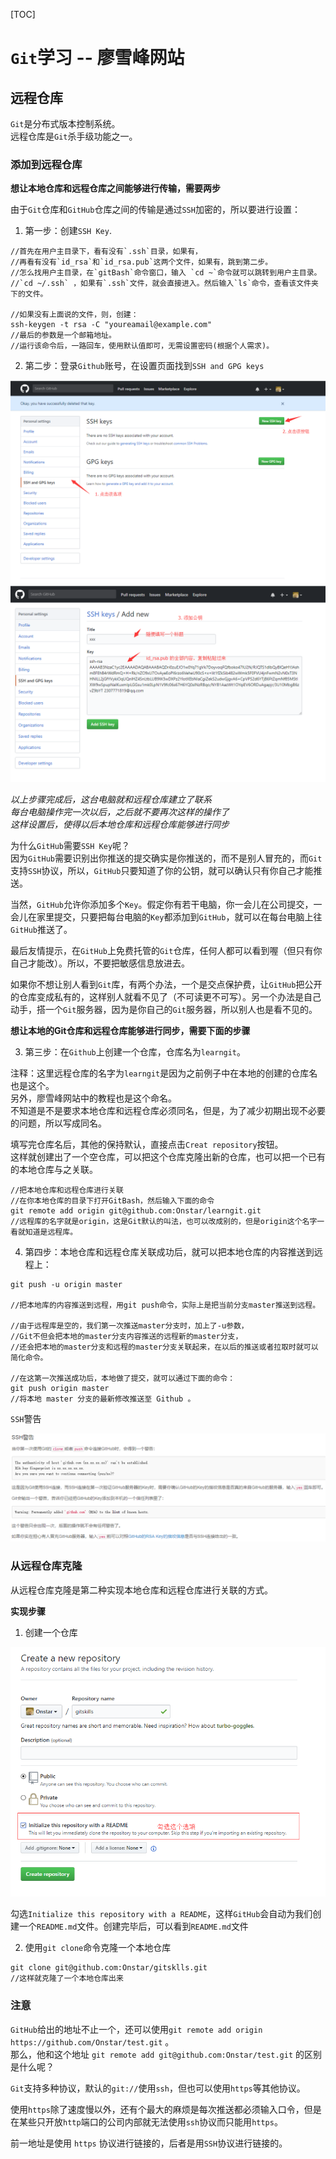 [TOC]

# `Git`学习 -- 廖雪峰网站

## 远程仓库

`Git`是分布式版本控制系统。  
远程仓库是`Git`杀手级功能之一。  

### 添加到远程仓库

**想让本地仓库和远程仓库之间能够进行传输，需要两步**

由于`Git`仓库和`GitHub`仓库之间的传输是通过`SSH`加密的，所以要进行设置： 

1. 第一步：创建`SSH Key`.  

```
//首先在用户主目录下，看有没有`.ssh`目录，如果有，  
//再看有没有`id_rsa`和`id_rsa.pub`这两个文件，如果有，跳到第二步。  
//怎么找用户主目录，在`gitBash`命令窗口，输入 `cd ~`命令就可以跳转到用户主目录。  
//`cd ~/.ssh` ，如果有`.ssh`文件，就会直接进入。然后输入`ls`命令，查看该文件夹下的文件。  

//如果没有上面说的文件，则，创建： 
ssh-keygen -t rsa -C "youreamail@example.com"
//最后的参数是一个邮箱地址。
//运行该命令后，一路回车，使用默认值即可，无需设置密码(根据个人需求)。
```

2. 第二步：登录`Github`账号，在设置页面找到`SSH and GPG keys`  

![`Github`配置`SSH Key(一)`](https://raw.githubusercontent.com/Onstar/Images/master/Git/Github配置SSH(一).png)
![`Github`配置`SSH Key(二)`](https://raw.githubusercontent.com/Onstar/Images/master/Git/Github配置SSH(二).png)

*以上步骤完成后，这台电脑就和远程仓库建立了联系*  
*每台电脑操作完一次以后，之后就不要再次这样的操作了*  
*这样设置后，使得以后本地仓库和远程仓库能够进行同步*

为什么`GitHub`需要`SSH Key`呢？  
因为`GitHub`需要识别出你推送的提交确实是你推送的，而不是别人冒充的，而`Git`支持`SSH`协议，所以，`GitHub`只要知道了你的公钥，就可以确认只有你自己才能推送。  

当然，`GitHub`允许你添加多个`Key`。假定你有若干电脑，你一会儿在公司提交，一会儿在家里提交，只要把每台电脑的`Key`都添加到`GitHub`，就可以在每台电脑上往`GitHub`推送了。  

最后友情提示，在`GitHub`上免费托管的`Git`仓库，任何人都可以看到喔（但只有你自己才能改）。所以，不要把敏感信息放进去。  

如果你不想让别人看到`Git`库，有两个办法，一个是交点保护费，让`GitHub`把公开的仓库变成私有的，这样别人就看不见了（不可读更不可写）。另一个办法是自己动手，搭一个`Git`服务器，因为是你自己的`Git`服务器，所以别人也是看不见的。  

**想让本地的Git仓库和远程仓库能够进行同步，需要下面的步骤**

3. 第三步：在`Github`上创建一个仓库，仓库名为`learngit`。  

注释：这里远程仓库的名字为`learngit`是因为之前例子中在本地的创建的仓库名也是这个。  
另外，廖雪峰网站中的教程也是这个命名。    
不知道是不是要求本地仓库和远程仓库必须同名，但是，为了减少初期出现不必要的问题，所以写成同名。

填写完仓库名后，其他的保持默认，直接点击`Creat repository`按钮。  
这样就创建出了一个空仓库，可以把这个仓库克隆出新的仓库，也可以把一个已有的本地仓库与之关联。  

```
//把本地仓库和远程仓库进行关联
//在你本地仓库的目录下打开GitBash，然后输入下面的命令
git remote add origin git@github.com:Onstar/learngit.git
//远程库的名字就是origin，这是Git默认的叫法，也可以改成别的，但是origin这个名字一看就知道是远程库。
```

4. 第四步：本地仓库和远程仓库关联成功后，就可以把本地仓库的内容推送到远程上：  

```
git push -u origin master

//把本地库的内容推送到远程，用git push命令，实际上是把当前分支master推送到远程。

//由于远程库是空的，我们第一次推送master分支时，加上了-u参数，  
//Git不但会把本地的master分支内容推送的远程新的master分支，  
//还会把本地的master分支和远程的master分支关联起来，在以后的推送或者拉取时就可以简化命令。

//在这第一次推送成功后，本地做了提交，就可以通过下面的命令：
git push origin master
//将本地 master 分支的最新修改推送至 Github 。
```

`SSH`警告

![`SSH`警告](https://raw.githubusercontent.com/Onstar/Images/master/Git/SSH警告.png)


### 从远程仓库克隆

从远程仓库克隆是第二种实现本地仓库和远程仓库进行关联的方式。

**实现步骤**

1. 创建一个仓库  

![创建仓库](https://raw.githubusercontent.com/Onstar/Images/master/Git/创建一个仓库.png)

勾选`Initialize this repository with a README`，这样`GitHub`会自动为我们创建一个`README.md`文件。创建完毕后，可以看到`README.md`文件

2. 使用`git clone`命令克隆一个本地仓库

```
git clone git@github.com:Onstar/gitsklls.git
//这样就克隆了一个本地仓库出来
```

### 注意

`GitHub`给出的地址不止一个，还可以使用`git remote add origin https://github.com/Onstar/test.git` 。  
那么，他和这个地址 `git remote add git@github.com:Onstar/test.git` 的区别是什么呢？  

`Git`支持多种协议，默认的`git://`使用`ssh`，但也可以使用`https`等其他协议。  

使用`https`除了速度慢以外，还有个最大的麻烦是每次推送都必须输入口令，但是在某些只开放`http`端口的公司内部就无法使用`ssh`协议而只能用`https`。  

前一地址是使用 `https` 协议进行链接的，后者是用`SSH`协议进行链接的。